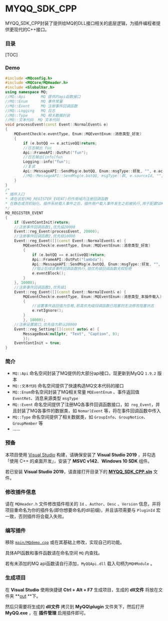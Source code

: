 # MYQQ_SDK_CPP

MYQQ_SDK_CPP封装了提供给MQ的DLL接口相关的底层逻辑，为插件编程者提供更现代的C++接口。

### 目录

[TOC]



### Demo

```c++
#include <MQconfig.h>
#include <MQCore/MQHeader.h>
#include <GlobalVar.h>
using namespace MQ;
//MQ::Api		MQ 提供的api函数接口
//MQ::Enum		MQ 事件常量
//MQ::Event		MQ 注册事件回调函数
//MQ::Logging	MQ 日志
//MQ::Type		MQ 相关数据封装
//MQ::文本代码	MQ 文本代码
void processEvent(const Event::NormalEvent& e)
{
	MQEventCheck(e.eventType, Enum::MQEventEnum::消息类型_好友)
	{
		if (e.botQQ == e.activeQQ)return;
		//日志输出 fun
		Api::FrameAPI::OutPut("fun");
		//日志输出[info]fun
		Logging::info("fun");
		//复读
		Api::MessageAPI::SendMsg(e.botQQ, Enum::msgType::好友, "", e.activeQQ, e.msg);
		//MQ::MessageAPI::SendMsg(e.botQQ, msgType::群, e.sourceId, "", e.msg);
	}
}
/*
* 插件入口
* 请在该宏(MQ_REGISTER_EVENT)的作用域内注册回调函数
* 在静态成员初始化、插件系统载入事件之后，插件用户载入事件发生之前被执行,用于配置SDK和注册事件回调
*/
MQ_REGISTER_EVENT
{
	if (EventContInit)return;
	//注册事件回调函数1,优先级20000
	Event::reg_Event(processEvent, 20000);
	//注册事件回调函数2,优先级10000
	Event::reg_Event([](const Event::NormalEvent& e) {
		MQEventCheck(e.eventType, Enum::MQEventEnum::消息类型_好友)
		{
			if (e.botQQ == e.activeQQ)return;
			Api::FrameAPI::OutPut("lambda");
			Api::MessageAPI::SendMsg(e.botQQ, Enum::msgType::好友, "", e.activeQQ, MQ::文本代码::对象QQ() + ":" + e.msg);
			//阻止后续该事件回调函数执行,低优先级回调函数无权拒绝
			e.eventBlock();
		}
	}, 10000);
	//注册事件回调函数3,优先级1
	Event::reg_Event([](const Event::NormalEvent& e) {
		MQEventCheck(e.eventType, Enum::MQEventEnum::消息类型_本插件载入)
		{
			//设置事件返回值为忽略,若高优先级回调函数已阻塞则无法修改阻塞状态
			e.retIgnore();
		}
		}, 10000);
	//注册设置窗口,优先级为默认30000
	Event::reg_Setting([](const auto& e) {
		MessageBoxA(nullptr, "Text", "Caption", 0);
		});
	EventContInit = true;
}
```

### 简介

- `MQ::Api` 命名空间封装了MQ提供的大部分api接口，现更新到MyQQ `1.9.2` 版本
- `MQ::文本代码` 命名空间提供了快速构造MQ文本代码的接口
- `MQ::Enum`命名空间封装了MQ相关常量 `MQEventEnum` 、事件返回值 `EventRet`、消息来源类型 `msgType`
- `MQ::Event` 命名空间提供了注册MQ各事件回调函数接口，如` reg_Event`，并且封装了MQ各事件的数据类，如 `NomarlEvent` 等，将在事件回调函数中传入
- `MQ::Type` 命名空间提供了相关数据类，如 `GroupInfo`、`GroupNotice`、`GroupMember` 等
- ......

### 预备

本项目使用 [Visual Studio](https://visualstudio.microsoft.com/zh-hans/) 构建，请确保安装了 **Visual Studio 2019** ，并勾选「使用 C++ 的桌面开发」，安装了 **MSVC v142**、**Windows 10 SDK** 组件。

若已安装 **Visual Studio 2019**，请直接打开目录下的 **[MYQQ_SDK_CPP.sln](MYQQ_SDK_CPP.sln)** 文件。

### 修改插件信息

请在 `MQHeader.h` 文件修改插件相关的 `Id` 、`Author`、`Desc` 、`Version` 信息，并将项目重命名为你的插件名(即你想要命名的dll前缀)，并且该项需要与 `PluginId` 宏一致，否则插件将会载入失败。

### 编写插件

移除 [`main/MQdemo.cpp`](main/MQdemo.cpp) 或在其基础上修改，实现自己的功能。

具体API函数和事件函数请在命名空间 `MQ` 内查找。

若有未添加的MQ api函数请自行添加，`MyQQApi.dll` 载入句柄为`MQHModule` 。

### 生成项目

在 **Visual Studio** 使用快捷键 **Ctrl + Alt + F7** 生成项目，生成的 **dll文件** 将放在文件夹 **[out](out) **下。

然后只需要将生成的 **dll文件** 拷贝到 **MyQQ\plugin** 文件夹下，然后打开 **MyQQ.exe** ，在 **插件管理** 启用插件即可。
